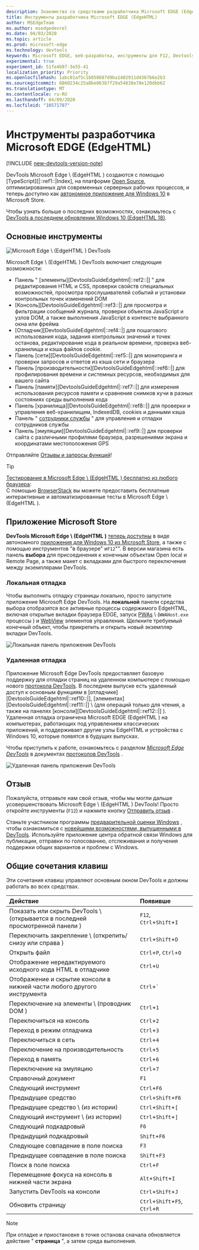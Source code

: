 ```yaml
---
description: Знакомство со средствами разработчика Microsoft EDGE (EdgeHTML)
title: Инструменты разработчика Microsoft EDGE (EdgeHTML)
author: MSEdgeTeam
ms.author: msedgedevrel
ms.date: 04/03/2020
ms.topic: article
ms.prod: microsoft-edge
ms.technology: devtools
keywords: Microsoft EDGE, веб-разработка, инструменты для F12, Devtools
experimental: true
experiment_id: 51fe4b97-3e55-41
localization_priority: Priority
ms.openlocfilehash: 1abc01af5c1b058687d9ba1402911d4367b6e2b3
ms.sourcegitcommit: 6860234c25a8be863b7f29a54838e78e120dbb62
ms.translationtype: MT
ms.contentlocale: ru-RU
ms.lasthandoff: 04/09/2020
ms.locfileid: "10571787"
---
```

# Инструменты разработчика Microsoft EDGE (EdgeHTML)  

[!INCLUDE [new-devtools-version-note](includes/new-devtools-version-note.md)]  

DevTools Microsoft Edge \ (EdgeHTML \) создаются с помощью [TypeScript][|::ref1::|Index], на платформе [Open Source][GithubMicrosoftChakracore], оптимизированных для современных серверных рабочих процессов, и теперь доступно как [автономное приложение для Windows 10][MicrosoftStoreEdgeDevtoolsPreview] в Microsoft Store.  

Чтобы узнать больше о последних возможностях, ознакомьтесь с [DevTools в последнем обновлении Windows 10 (EdgeHTML 18)][DevtoolsGuideEdgehtmlWhatsnew].  

## Основные инструменты  

![Microsoft Edge \ (EdgeHTML \) DevTools][ImageDevtoolsEdgehtml]  

Microsoft Edge \ (EdgeHTML \) DevTools включает следующие возможности:  

*   Панель " [элементы][DevtoolsGuideEdgehtml|::ref2::|] " для редактирования HTML и CSS, проверки свойств специальных возможностей, просмотра прослушивателей событий и установки контрольных точек изменений DOM  
*   [Консоль][DevtoolsGuideEdgehtml|::ref3::|] для просмотра и фильтрации сообщений журнала, проверки объектов JavaScript и узлов DOM, а также выполнения JavaScript в контексте выбранного окна или фрейма  
*   [Отладчик][DevtoolsGuideEdgehtml|::ref4::|] для пошагового использования кода, задания контрольных значений и точек останова, редактирование кода в реальном времени, проверка веб-хранилища и кэша файлов cookie.  
*   Панель [сети][DevtoolsGuideEdgehtml|::ref5::|] для мониторинга и проверки запросов и ответов из кэша сети и браузера  
*   Панель [производительности][DevtoolsGuideEdgehtml|::ref6::|] для профилирования времени и системных ресурсов, необходимых для вашего сайта  
*   Панель [памяти][DevtoolsGuideEdgehtml|::ref7::|] для измерения использования ресурсов памяти и сравнения снимков кучи в разных состояниях среды выполнения кода  
*   Панель [хранилища][DevtoolsGuideEdgehtml|::ref8::|] для проверки и управления веб-хранилищем, IndexedDB, cookies и данными кэша  
*   Панель " [сотрудники службы][DevtoolsGuideEdgehtmlServiceworkers] " для управления и отладки сотрудников службы  
*   Панель [эмуляции][DevtoolsGuideEdgehtml|::ref9::|] для проверки сайта с различными профилями браузера, разрешениями экрана и координатами местоположения GPS  

Отправляйте [Отзывы и запросы функций](#feedback)!  

> [!TIP]
> [Тестирование в Microsoft Edge \ (EdgeHTML \) бесплатно из любого браузера][BrowserstackEdgehtml]:  
> С помощью [BrowserStack][BrowserstackEdgehtml] вы можете предоставить бесплатные интерактивные и автоматизированные тесты в Microsoft Edge \ (EdgeHTML \).  

## Приложение Microsoft Store  

**DevTools Microsoft Edge \ (EdgeHTML \)** [теперь доступны][DevtoolsGuideEdgehtmlWhatsnew] в виде автономного [приложения для Windows 10 из Microsoft Store][MicrosoftStoreEdgeDevtoolsPreview], а также с помощью инструментов "в браузере" и`F12`"\".  В версии магазина есть панель **выбора** для присоединения к конечным объектам Open local и Remote Page, а также макет с вкладками для быстрого переключения между экземплярами DevTools.  

### Локальная отладка  

Чтобы выполнить отладку страницы локально, просто запустите приложение Microsoft Edge DevTools.  На **локальной** панели средства выбора отобразятся все активные процессы содержимого EdgeHTML, включая открытые вкладки браузера EDGE, запуск [PWAs][PwasEdgehtmlIndex] \ (`WWAHost.exe` процессы \) и [WebView][HostingWebview] элементов управления.  Щелкните требуемый конечный объект, чтобы прикрепить и открыть новый экземпляр вкладки DevTools.  

![Локальная панель приложения DevTools][ImageDevtoolsGuideEdgehtmlChooselocal]  

### Удаленная отладка  

Приложение Microsoft Edge DevTools предоставляет базовую поддержку для отладки страниц на удаленном компьютере с помощью нового [протокола DevTools][DevtoolsProtocolEdgehtmlIndex].  В последнем выпуске есть удаленный доступ к основным функциям в [отладчике][DevtoolsGuideEdgehtml|::ref10::|], [элементах][DevtoolsGuideEdgehtml|::ref11::|] \ (для операций только для чтения, а также на панелях [консоли][DevtoolsGuideEdgehtml|::ref12::|] ).  Удаленная отладка ограничена Microsoft EDGE (EdgeHTML \) на компьютерах, работающих под управлением классических приложений, и поддерживает другие узлы EdgeHTML и устройства с Windows 10, которые появятся в будущих выпусках.  

Чтобы приступить к работе, ознакомьтесь с разделом [*Microsoft Edge DevTools*][DevtoolsProtocolEdgehtmlClientsEdgePreview] в документах [протоколов DevTools][DevtoolsProtocolEdgehtmlIndex] .  

![Удаленная панель приложения DevTools][DevtoolsGuideEdgehtmlRemote]  

## Отзыв  

Пожалуйста, отправьте нам свой отзыв, чтобы мы могли дальше усовершенствовать Microsoft Edge \ (EdgeHTML \) DevTools!  Просто откройте инструменты (`F12`) и нажмите кнопку [Отправить отзыв](#microsoft-edge-edgehtml-developer-tools) .  

Станьте участником программы [предварительной оценки Windows][WindowsInsiderProgram] , чтобы ознакомиться с [новейшими возможностями, выпущенными в DevTools][DevtoolsGuideEdgehtmlWhatsnew].  Используйте приложение центра обратной связи Windows для публикации, отправки по голосованию, отслеживания и получения поддержки общих вариантов и проблем с Windows.  

## Общие сочетания клавиш  

Эти сочетания клавиш управляют основным окном DevTools и должны работать во всех средствах.  

| Действие | Появивше |  
|:--- |:--- |  
| Показать или скрыть DevTools \ (открывается в последней просмотренной панели \) | `F12`, `Ctrl`+`Shift`+`I` |  
| Переключить закрепление \ (открепить/снизу или справа \) | `Ctrl`+`Shift`+`D` |  
| Открыть файл | `Ctrl`+`P`, `Ctrl`+`O` |  
| Отображение нередактируемого исходного кода HTML в отладчике | `Ctrl`+`U` |  
| Отображение и скрытие консоли в нижней части любого другого инструмента  | `Ctrl`+`` ` `` |  
| Переключение на элементы \ (проводник DOM \) | `Ctrl`+`1` |  
| Переключиться на консоль |  `Ctrl`+`2` |  
| Переход в режим отладчика | `Ctrl`+`3` |  
| Переключиться в сеть | `Ctrl`+`4` |  
| Переключение на производительность | `Ctrl`+`5` |  
| Переход в память | `Ctrl`+`6` |  
| Переключение на эмуляцию | `Ctrl`+`7` |  
| Справочный документ | `F1` |  
| Следующий инструмент | `Ctrl`+`F6` |  
| Предыдущее средство | `Ctrl`+`Shift`+`F6` |  
| Предыдущее средство \ (из истории) | `Ctrl`+`Shift`+`[` |  
| Следующий инструмент \ (из истории) | `Ctrl`+`Shift`+`]` |  
| Следующий подкадровый | `F6` |  
| Предыдущий подкадровый | `Shift`+`F6` |  
| Следующее совпадение в поле поиска | `F3` |  
| Предыдущее совпадение в поле поиска | `Shift`+`F3` |  
| Поиск в поле поиска | `Ctrl`+`F` |  
| Перемещение фокуса на консоль в нижней части экрана | `Alt`+`Shift`+`I` |  
| Запустить DevTools на консоли | `Ctrl`+`Shift`+`J` |  
| Обновить страницу | `Ctrl`+`Shift`+`F5`, `Ctrl`+`R` |  

> [!NOTE]
> При отладке и приостановке в точке останова сначала обновляется действие " **страница** ", а затем среда выполнения.

<!-- image links  -->  

[ImageDevtoolsEdgehtml]: /microsoft-edge/devtools-guide/media/devtools.png "Microsoft EDGE (EdgeHTML) DevTools"  
[ImageDevtoolsGuideEdgehtmlChooselocal]: /microsoft-edge/devtools-guide/media/chooser_local.png "Локальная панель приложения DevTools"  
[DevtoolsGuideEdgehtmlRemote]: /microsoft-edge/devtools-guide/media/chooser_remote.png "Удаленная панель приложения DevTools"  

<!-- links  -->  

[DevtoolsGuideEdgehtmlConsole]: /microsoft-edge/devtools-guide/console "Консоли"  
[DevtoolsGuideEdgehtmlDebugger]: /microsoft-edge/devtools-guide/debugger "Отладчика"  
[DevtoolsGuideEdgehtmlElements]: /microsoft-edge/devtools-guide/elements "Element"  
[DevtoolsGuideEdgehtmlEmulation]: /microsoft-edge/devtools-guide/emulation "Эмуляции"  
[DevtoolsGuideEdgehtmlMemory]: /microsoft-edge/devtools-guide/memory "Хватки"  
[DevtoolsGuideEdgehtmlNetwork]: /microsoft-edge/devtools-guide/network "Сетью"  
[DevtoolsGuideEdgehtmlPerformance]: /microsoft-edge/devtools-guide/performance "Эффективности"  
[DevtoolsGuideEdgehtmlServiceworkers]: /microsoft-edge/devtools-guide/service-workers "Обслуживание сотрудников"  
[DevtoolsGuideEdgehtmlStorage]: /microsoft-edge/devtools-guide/storage "Склад"  
[DevtoolsGuideEdgehtmlWhatsnew]: /microsoft-edge/devtools-guide/whats-new "DevTools в новейшем обновлении для Windows 10 (EdgeHTML 18)"  
[DevtoolsProtocolEdgehtmlIndex]: /microsoft-edge/devtools-protocol/index "Протокол DevTools Microsoft EDGE (EdgeHTML)"  
[DevtoolsProtocolEdgehtmlClientsEdgePreview]: /microsoft-edge/devtools-protocol/0.1/clients.md#microsoft-edge-devtools-preview "Клиенты Microsoft Edge DevTools Preview-DevTools Protocol"  
[HostingWebview]: /microsoft-edge/hosting/webview "WebView (EdgeHTML) для приложений для Windows 10"  
[PwasEdgehtmlIndex]: /microsoft-edge/progressive-web-apps-edgehtml/index "Прогрессивные веб-приложения (EdgeHTML) в Windows"  

[MicrosoftStoreEdgeDevtoolsPreview]: https://www.microsoft.com/store/p/microsoft-edge-devtools-preview/9mzbfrmz0mnj "Предварительная версия DevTools Microsoft Edge"  

[WindowsInsiderProgram]: https://insider.windows.com "Программа предварительной оценки Windows"  

[BrowserstackEdgehtml]: https://www.browserstack.com/test-on-microsoft-edge-browser "Браузер Microsoft Edge — бесплатное тестирование | BrowserStack"  

[GithubMicrosoftChakracore]: https://github.com/Microsoft/ChakraCore "Microsoft/ChakraCore | GitHub"  

[TypeScriptIndex]: https://www.typescriptlang.org "TypeScript"  
